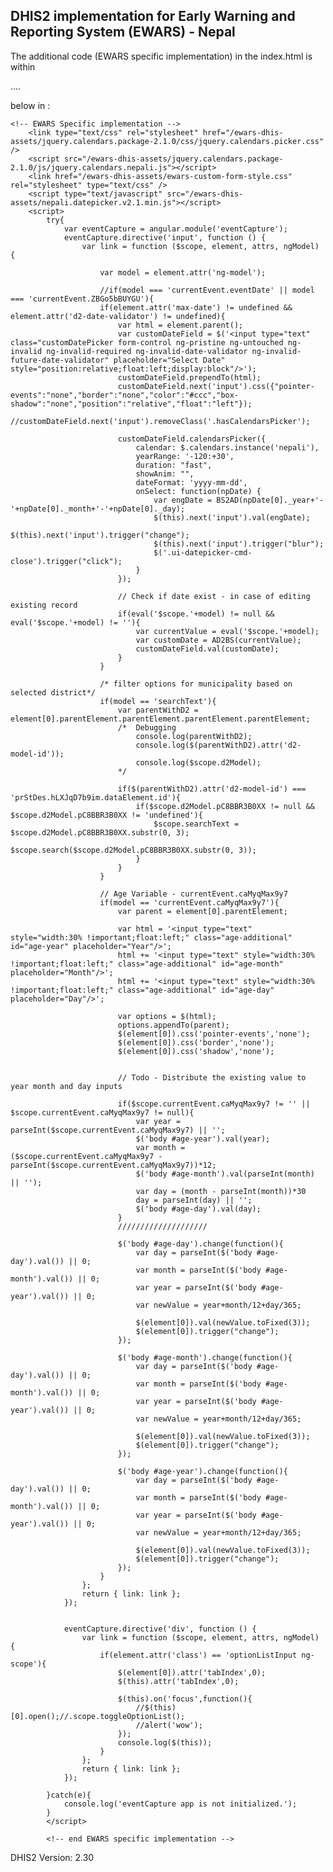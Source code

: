 ## DHIS2 implementation for Early Warning and Reporting System (EWARS) - Nepal

The additional code (EWARS specific implementation) in the index.html is within 
<!-- EWARS Specific implementation -->
....
<!-- end EWARS specific implementation -->

below in :

    <!-- EWARS Specific implementation -->
    	<link type="text/css" rel="stylesheet" href="/ewars-dhis-assets/jquery.calendars.package-2.1.0/css/jquery.calendars.picker.css" />
    	<script src="/ewars-dhis-assets/jquery.calendars.package-2.1.0/js/jquery.calendars.nepali.js"></script>
    	<link href="/ewars-dhis-assets/ewars-custom-form-style.css" rel="stylesheet" type="text/css" />
    	<script type="text/javascript" src="/ewars-dhis-assets/nepali.datepicker.v2.1.min.js"></script>
    	<script>
            try{
    			var eventCapture = angular.module('eventCapture');
    			eventCapture.directive('input', function () {
    				var link = function ($scope, element, attrs, ngModel) {
    					
    					var model = element.attr('ng-model');
    										
    					//if(model === 'currentEvent.eventDate' || model === 'currentEvent.ZBGo5bBUYGU'){
    					if(element.attr('max-date') != undefined && element.attr('d2-date-validator') != undefined){
    						var html = element.parent();
    						var customDateField = $('<input type="text" class="customDatePicker form-control ng-pristine ng-untouched ng-invalid ng-invalid-required ng-invalid-date-validator ng-invalid-future-date-validator" placeholder="Select Date" style="position:relative;float:left;display:block"/>');
    						customDateField.prependTo(html);
    						customDateField.next('input').css({"pointer-events":"none","border":"none","color":"#ccc","box-shadow":"none","position":"relative","float":"left"});
    						//customDateField.next('input').removeClass('.hasCalendarsPicker');
    						
    						customDateField.calendarsPicker({
    							calendar: $.calendars.instance('nepali'),
    							yearRange: '-120:+30',
    							duration: "fast",
    							showAnim: "",
    							dateFormat: 'yyyy-mm-dd',
    							onSelect: function(npDate) {
    								var engDate = BS2AD(npDate[0]._year+'-'+npDate[0]._month+'-'+npDate[0]._day);
    								$(this).next('input').val(engDate);
    								$(this).next('input').trigger("change");
    								$(this).next('input').trigger("blur");
    								$('.ui-datepicker-cmd-close').trigger("click");
    							}
    						});
    						
    						// Check if date exist - in case of editing existing record
    						if(eval('$scope.'+model) != null && eval('$scope.'+model) != ''){
    							var currentValue = eval('$scope.'+model);
    							var customDate = AD2BS(currentValue);
    							customDateField.val(customDate);
    						}
    					}
    					
    					/* filter options for municipality based on selected district*/
    					if(model == 'searchText'){
    						var parentWithD2 = element[0].parentElement.parentElement.parentElement.parentElement;
    						/*	Debugging
    							console.log(parentWithD2);
    							console.log($(parentWithD2).attr('d2-model-id'));
    							console.log($scope.d2Model);
    						*/
    						
    						if($(parentWithD2).attr('d2-model-id') === 'prStDes.hLXJqD7b9im.dataElement.id'){
    							if($scope.d2Model.pC8BBR3B0XX != null && $scope.d2Model.pC8BBR3B0XX != 'undefined'){
    								$scope.searchText = $scope.d2Model.pC8BBR3B0XX.substr(0, 3);
    								$scope.search($scope.d2Model.pC8BBR3B0XX.substr(0, 3));
    							}
    						}
    					}
    					
    					// Age Variable - currentEvent.caMyqMax9y7
    					if(model == 'currentEvent.caMyqMax9y7'){
    						var parent = element[0].parentElement;
    						
    						var html = '<input type="text" style="width:30% !important;float:left;" class="age-additional" id="age-year" placeholder="Year"/>';
    						html += '<input type="text" style="width:30% !important;float:left;" class="age-additional" id="age-month" placeholder="Month"/>';
    						html += '<input type="text" style="width:30% !important;float:left;" class="age-additional" id="age-day" placeholder="Day"/>';
    						
    						var options = $(html);
    						options.appendTo(parent);
    						$(element[0]).css('pointer-events','none');
    						$(element[0]).css('border','none');
    						$(element[0]).css('shadow','none');
    						
    						
    						// Todo - Distribute the existing value to year month and day inputs
    						
    						if($scope.currentEvent.caMyqMax9y7 != '' || $scope.currentEvent.caMyqMax9y7 != null){
    							var year = parseInt($scope.currentEvent.caMyqMax9y7) || '';
    							$('body #age-year').val(year);
    							var month = ($scope.currentEvent.caMyqMax9y7 - parseInt($scope.currentEvent.caMyqMax9y7))*12;
    							$('body #age-month').val(parseInt(month) || '');
    							var day = (month - parseInt(month))*30
    							day = parseInt(day) || '';
    							$('body #age-day').val(day);
    						}
    						////////////////////
    												
    						$('body #age-day').change(function(){	
    							var day = parseInt($('body #age-day').val()) || 0;
    							var month = parseInt($('body #age-month').val()) || 0;
    							var year = parseInt($('body #age-year').val()) || 0;
    							var newValue = year+month/12+day/365;
    							
    							$(element[0]).val(newValue.toFixed(3));
    							$(element[0]).trigger("change");
    						});
    						
    						$('body #age-month').change(function(){
    							var day = parseInt($('body #age-day').val()) || 0;
    							var month = parseInt($('body #age-month').val()) || 0;
    							var year = parseInt($('body #age-year').val()) || 0;
    							var newValue = year+month/12+day/365;
    							
    							$(element[0]).val(newValue.toFixed(3));
    							$(element[0]).trigger("change");
    						});
    						
    						$('body #age-year').change(function(){
    							var day = parseInt($('body #age-day').val()) || 0;
    							var month = parseInt($('body #age-month').val()) || 0;
    							var year = parseInt($('body #age-year').val()) || 0;
    							var newValue = year+month/12+day/365;
    							
    							$(element[0]).val(newValue.toFixed(3));
    							$(element[0]).trigger("change");
    						});
    					}
    				};
    				return { link: link };
    			});
    			
    			
    			eventCapture.directive('div', function () {
    				var link = function ($scope, element, attrs, ngModel) {
    					if(element.attr('class') == 'optionListInput ng-scope'){
    						$(element[0]).attr('tabIndex',0);
    						$(this).attr('tabIndex',0);
    						
    						$(this).on('focus',function(){
    							//$(this)[0].open();//.scope.toggleOptionList();
    							//alert('wow');
    						});
    						console.log($(this));
    					}
    				};
    				return { link: link };
    			});
    			
    		}catch(e){
    			console.log('eventCapture app is not initialized.');
    		}
            </script>
    		
    		<!-- end EWARS specific implementation -->

DHIS2 Version: 2.30